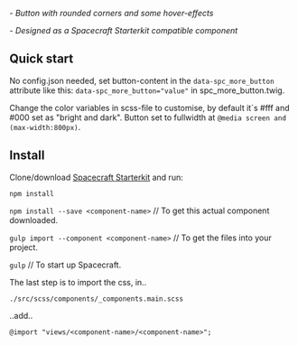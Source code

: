 *- Button with rounded corners and some hover-effects*

*- Designed as a Spacecraft Starterkit compatible component*

## Quick start

No config.json needed, set button-content in the `data-spc_more_button` attribute like this: `data-spc_more_button="value"` in spc_more_button.twig.

Change the color variables in scss-file to customise, by default it´s #fff and #000 set as "bright and dark". Button set to fullwidth at `@media screen and (max-width:800px)`.

## Install
Clone/download [Spacecraft Starterkit](https://github.com/pedric/spacecraft-starterkit) and run:

`npm install`

`npm install --save <component-name>`
// To get this actual component downloaded.

`gulp import --component <component-name>`
// To get the files into your project.

`gulp`
// To start up Spacecraft.

The last step is to import the css, in..

`./src/scss/components/_components.main.scss`

..add..

`@import "views/<component-name>/<component-name>";`